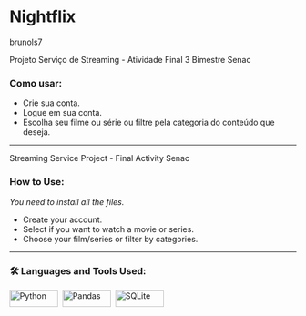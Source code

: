 # Nightflix

<p>brunols7</p>
Projeto Serviço de Streaming - Atividade Final 3 Bimestre Senac

### Como usar:
- Crie sua conta.
- Logue em sua conta.
- Escolha seu filme ou série ou filtre pela categoria do conteúdo que deseja.

---
Streaming Service Project - Final Activity Senac

### How to Use:
*You need to install all the files.*
- Create your account.
- Select if you want to watch a movie or series.
- Choose your film/series or filter by categories.

---

### :hammer_and_wrench: Languages and Tools Used:


<div>
  <img src="https://img.shields.io/badge/python-3670A0?style=for-the-badge&logo=python&logoColor=ffdd54" title="Python" alt="Python" width="85" height="30"/>&nbsp;
  <img src="https://img.shields.io/badge/Pandas-2C2D72?style=for-the-badge&logo=pandas&logoColor=white" title="Pandas" alt="Pandas" width="85" height="30"/>&nbsp;
  <img src="https://img.shields.io/badge/sqlite-%2307405e.svg?style=for-the-badge&logo=sqlite&logoColor=white" title="SQLite"  alt="SQLite" width="85" height="30"/>&nbsp;
</div>
